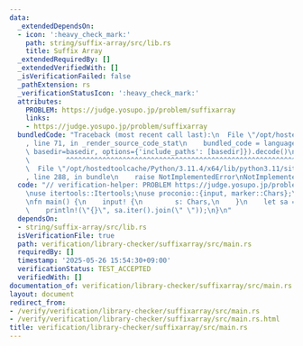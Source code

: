 ```yaml
---
data:
  _extendedDependsOn:
  - icon: ':heavy_check_mark:'
    path: string/suffix-array/src/lib.rs
    title: Suffix Array
  _extendedRequiredBy: []
  _extendedVerifiedWith: []
  _isVerificationFailed: false
  _pathExtension: rs
  _verificationStatusIcon: ':heavy_check_mark:'
  attributes:
    PROBLEM: https://judge.yosupo.jp/problem/suffixarray
    links:
    - https://judge.yosupo.jp/problem/suffixarray
  bundledCode: "Traceback (most recent call last):\n  File \"/opt/hostedtoolcache/Python/3.11.4/x64/lib/python3.11/site-packages/onlinejudge_verify/documentation/build.py\"\
    , line 71, in _render_source_code_stat\n    bundled_code = language.bundle(stat.path,\
    \ basedir=basedir, options={'include_paths': [basedir]}).decode()\n          \
    \         ^^^^^^^^^^^^^^^^^^^^^^^^^^^^^^^^^^^^^^^^^^^^^^^^^^^^^^^^^^^^^^^^^^^^^^^^^^^^^^^^^\n\
    \  File \"/opt/hostedtoolcache/Python/3.11.4/x64/lib/python3.11/site-packages/onlinejudge_verify/languages/rust.py\"\
    , line 288, in bundle\n    raise NotImplementedError\nNotImplementedError\n"
  code: "// verification-helper: PROBLEM https://judge.yosupo.jp/problem/suffixarray\n\
    \nuse itertools::Itertools;\nuse proconio::{input, marker::Chars};\n\nuse suffix_array::SuffixArray;\n\
    \nfn main() {\n    input! {\n        s: Chars,\n    }\n    let sa = SuffixArray::suffix_array(&s);\n\
    \    println!(\"{}\", sa.iter().join(\" \"));\n}\n"
  dependsOn:
  - string/suffix-array/src/lib.rs
  isVerificationFile: true
  path: verification/library-checker/suffixarray/src/main.rs
  requiredBy: []
  timestamp: '2025-05-26 15:54:30+09:00'
  verificationStatus: TEST_ACCEPTED
  verifiedWith: []
documentation_of: verification/library-checker/suffixarray/src/main.rs
layout: document
redirect_from:
- /verify/verification/library-checker/suffixarray/src/main.rs
- /verify/verification/library-checker/suffixarray/src/main.rs.html
title: verification/library-checker/suffixarray/src/main.rs
---
```

